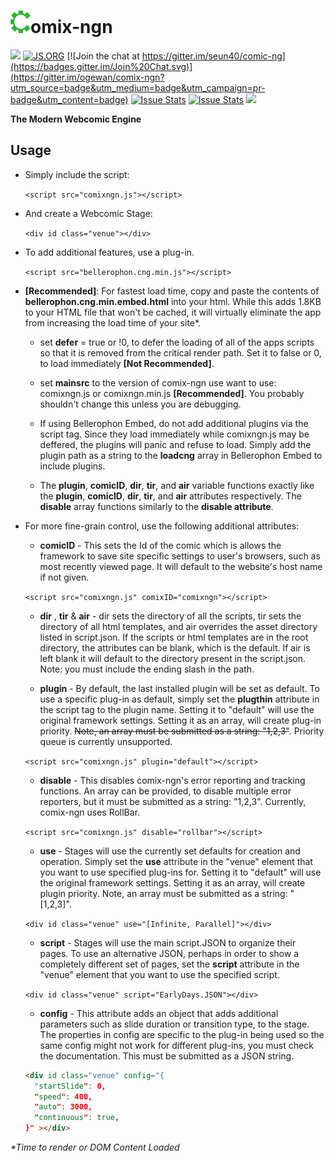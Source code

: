 # ![C](https://raw.githubusercontent.com/ogewan/comix-ngn/master/assets/static-c-comixngn.png)omix-ngn
![](https://img.shields.io/github/release/ogewan/comix-ngn.svg) [![JS.ORG](https://img.shields.io/badge/js.org-dns-ffb400.svg?style=flat-square)](http://js.org) [![Join the chat at https://gitter.im/seun40/comic-ng](https://badges.gitter.im/Join%20Chat.svg)](https://gitter.im/ogewan/comix-ngn?utm_source=badge&utm_medium=badge&utm_campaign=pr-badge&utm_content=badge) [![Issue Stats](http://www.issuestats.com/github/ogewan/comix-ngn/badge/pr?style=flat)](http://www.issuestats.com/github/ogewan/comix-ngn) [![Issue Stats](http://www.issuestats.com/github/ogewan/comix-ngn/badge/issue?style=flat)](http://www.issuestats.com/github/ogewan/comix-ngn) ![](https://img.shields.io/github/downloads/ogewan/comix-ngn/latest/total.svg)

**The Modern Webcomic Engine**
## Usage
* Simply include the script:

  ```<script src="comixngn.js"></script>```

* And create a Webcomic Stage:

   ```<div id class="venue"></div>```

* To add additional features, use a plug-in.

   ```<script src="bellerophon.cng.min.js"></script>```

* __[Recommended]__: For fastest load time, copy and paste the contents of **bellerophon.cng.min.embed.html** into your html. While this adds 1.8KB to your HTML file that won't be cached, it will virtually eliminate the app from increasing the load time of your site*.
  * set **defer** = true or !0, to defer the loading of all of the apps scripts so that it is removed from the critical render path. Set it to false or 0, to load immediately __[Not Recommended]__.
  * set **mainsrc** to the version of comix-ngn use want to use: comixngn.js or comixngn.min.js __[Recommended]__. You probably shouldn't change this unless you are debugging.
  * If using Bellerophon Embed, do not add additional plugins via the script tag. Since they load immediately while comixngn.js may be deffered, the plugins will panic and refuse to load. Simply add the plugin path as a string to the **loadcng** array in Bellerophon Embed to include plugins.

  * The **plugin**, **comicID**, **dir**, **tir**, and **air** variable functions exactly like the **plugin**, **comicID**, **dir**, **tir**, and **air** attributes respectively. The **disable** array functions similarly to the **disable attribute**.

* For more fine-grain control, use the following additional attributes:
  * __comicID__ - This sets the Id of the comic which is allows the framework to save site specific settings to user's browsers, such as most recently viewed page. It will default to the website's host name if not given.

  ```<script src="comixngn.js" comixID="comixngn"></script>```

  * __dir__ , __tir__ & __air__ - dir sets the directory of all the scripts, tir sets the directory of all html templates, and air overrides the asset directory listed in script.json. If the scripts or html templates are in the root directory, the attributes can be blank, which is the default. If air is left blank it will default to the directory present in the script.json. Note: you must include the ending slash in the path.

  * __plugin__ - By default, the last installed plugin will be set as default. To use a specific plug-in as default, simply set the **plugthin** attribute in the script tag to the plugin name. Setting it to "default" will use the original framework settings. Setting it as an array, will create plug-in priority. ~~Note, an array must be submitted as a string: "1,2,3"~~. Priority queue is currently unsupported.

  ```<script src="comixngn.js" plugin="default"></script>```

  * __disable__ - This disables comix-ngn's error reporting and tracking functions. An array can be provided, to disable multiple error reporters, but it must be submitted as a string: "1,2,3". Currently, comix-ngn uses RollBar.

  ```<script src="comixngn.js" disable="rollbar"></script>```

  * __use__ - Stages will use the currently set defaults for creation and operation. Simply set the **use** attribute in the "venue" element that you want to use specified plug-ins for. Setting it to "default" will use the original framework settings. Setting it as an array, will create plugin priority. Note, an array must be submitted as a string: "[1,2,3]".

  ```<div id class="venue" use="[Infinite, Parallel]"></div>```

  * __script__ - Stages will use the main script.JSON to organize their pages. To use an alternative JSON, perhaps in order to show a completely different set of pages, set the **script** attribute in the "venue" element that you want to use the specified script.

  ```<div id class="venue" script="EarlyDays.JSON"></div>```

  * __config__ - This attribute adds an object that adds additional parameters such as slide duration or transition type, to the stage. The properties in config are specific to the plug-in being used so the same config might not work for different plug-ins, you must check the documentation. This must be submitted as a JSON string.

  ``` html
  <div id class="venue" config="{
    "startSlide": 0,
    "speed": 400,
    "auto": 3000,
    "continuous": true,
  }" ></div>
  ```
_*Time to render or DOM Content Loaded_